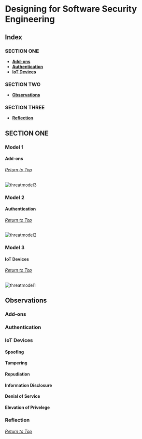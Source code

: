 # Designing for Software Security Engineering

## Index
### SECTION ONE
* **[Add-ons](#model-1)**
* **[Authentication](#model-2)**
* **[IoT Devices](#model-3)**


### SECTION TWO
* **[Observations](#observations)**

### SECTION THREE
* **[Reflection](#reflection)**

## SECTION ONE
### Model 1
#### Add-ons
###### [Return to Top](#designing-for-software-security-engineering)
![threatmodel3](https://user-images.githubusercontent.com/63809979/141689141-8ae68360-dca5-4bb3-9bac-1a12d07e1be2.PNG)


### Model 2
#### Authentication
###### [Return to Top](#designing-for-software-security-engineering)
![threatmodel2](https://user-images.githubusercontent.com/63809979/141689146-7235f9bf-ec9d-4ed8-a522-39c36cf228d9.PNG)


### Model 3
#### IoT Devices
###### [Return to Top](#designing-for-software-security-engineering)
![threatmodel1](https://user-images.githubusercontent.com/63809979/141695329-0b2bca10-5870-4c4e-af3f-e1343ce47366.PNG)



## Observations
### Add-ons 

### Authentication

### IoT Devices


#### Spoofing

#### Tampering

#### Repudiation

#### Information Disclosure

#### Denial of Service

#### Elevation of Privelege

### Reflection
###### [Return to Top](#assurance-case-for-system-security-engineering)
